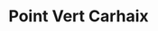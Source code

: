---
title: "Point Vert Carhaix"
url: /carhaix-plouguer/point-vert-carhaix/
shop: centre de jardinage
---